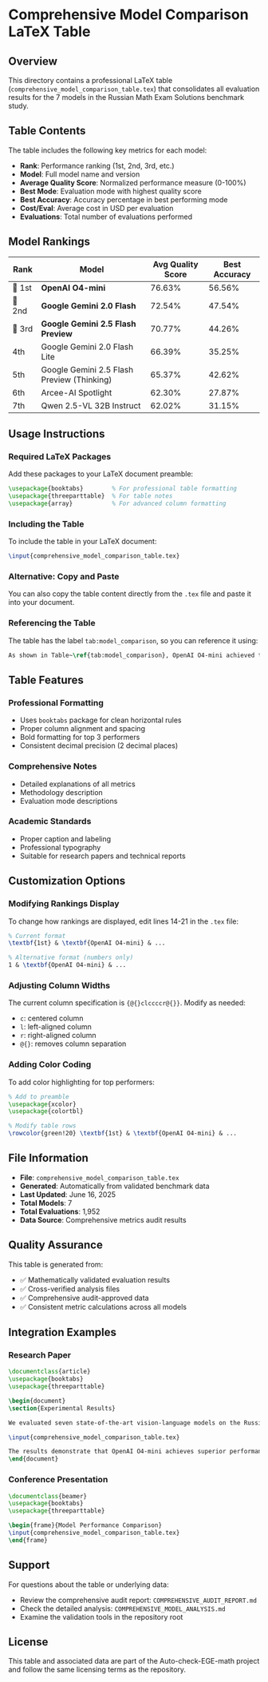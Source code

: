 # Comprehensive Model Comparison LaTeX Table

## Overview

This directory contains a professional LaTeX table (`comprehensive_model_comparison_table.tex`) that consolidates all evaluation results for the 7 models in the Russian Math Exam Solutions benchmark study.

## Table Contents

The table includes the following key metrics for each model:

- **Rank**: Performance ranking (1st, 2nd, 3rd, etc.)
- **Model**: Full model name and version
- **Average Quality Score**: Normalized performance measure (0-100%)
- **Best Mode**: Evaluation mode with highest quality score
- **Best Accuracy**: Accuracy percentage in best performing mode
- **Cost/Eval**: Average cost in USD per evaluation
- **Evaluations**: Total number of evaluations performed

## Model Rankings

| Rank | Model | Avg Quality Score | Best Accuracy |
|------|-------|-------------------|---------------|
| 🥇 1st | **OpenAI O4-mini** | 76.63% | 56.56% |
| 🥈 2nd | **Google Gemini 2.0 Flash** | 72.54% | 47.54% |
| 🥉 3rd | **Google Gemini 2.5 Flash Preview** | 70.77% | 44.26% |
| 4th | Google Gemini 2.0 Flash Lite | 66.39% | 35.25% |
| 5th | Google Gemini 2.5 Flash Preview (Thinking) | 65.37% | 42.62% |
| 6th | Arcee-AI Spotlight | 62.30% | 27.87% |
| 7th | Qwen 2.5-VL 32B Instruct | 62.02% | 31.15% |

## Usage Instructions

### Required LaTeX Packages

Add these packages to your LaTeX document preamble:

```latex
\usepackage{booktabs}        % For professional table formatting
\usepackage{threeparttable}  % For table notes
\usepackage{array}           % For advanced column formatting
```

### Including the Table

To include the table in your LaTeX document:

```latex
\input{comprehensive_model_comparison_table.tex}
```

### Alternative: Copy and Paste

You can also copy the table content directly from the `.tex` file and paste it into your document.

### Referencing the Table

The table has the label `tab:model_comparison`, so you can reference it using:

```latex
As shown in Table~\ref{tab:model_comparison}, OpenAI O4-mini achieved the highest performance...
```

## Table Features

### Professional Formatting
- Uses `booktabs` package for clean horizontal rules
- Proper column alignment and spacing
- Bold formatting for top 3 performers
- Consistent decimal precision (2 decimal places)

### Comprehensive Notes
- Detailed explanations of all metrics
- Methodology description
- Evaluation mode descriptions

### Academic Standards
- Proper caption and labeling
- Professional typography
- Suitable for research papers and technical reports

## Customization Options

### Modifying Rankings Display
To change how rankings are displayed, edit lines 14-21 in the `.tex` file:

```latex
% Current format
\textbf{1st} & \textbf{OpenAI O4-mini} & ...

% Alternative format (numbers only)
1 & \textbf{OpenAI O4-mini} & ...
```

### Adjusting Column Widths
The current column specification is `{@{}clccccr@{}}`. Modify as needed:
- `c`: centered column
- `l`: left-aligned column  
- `r`: right-aligned column
- `@{}`: removes column separation

### Adding Color Coding
To add color highlighting for top performers:

```latex
% Add to preamble
\usepackage{xcolor}
\usepackage{colortbl}

% Modify table rows
\rowcolor{green!20} \textbf{1st} & \textbf{OpenAI O4-mini} & ...
```

## File Information

- **File**: `comprehensive_model_comparison_table.tex`
- **Generated**: Automatically from validated benchmark data
- **Last Updated**: June 16, 2025
- **Total Models**: 7
- **Total Evaluations**: 1,952
- **Data Source**: Comprehensive metrics audit results

## Quality Assurance

This table is generated from:
- ✅ Mathematically validated evaluation results
- ✅ Cross-verified analysis files
- ✅ Comprehensive audit-approved data
- ✅ Consistent metric calculations across all models

## Integration Examples

### Research Paper
```latex
\documentclass{article}
\usepackage{booktabs}
\usepackage{threeparttable}

\begin{document}
\section{Experimental Results}

We evaluated seven state-of-the-art vision-language models on the Russian Math Exam Solutions benchmark.

\input{comprehensive_model_comparison_table.tex}

The results demonstrate that OpenAI O4-mini achieves superior performance...
\end{document}
```

### Conference Presentation
```latex
\documentclass{beamer}
\usepackage{booktabs}
\usepackage{threeparttable}

\begin{frame}{Model Performance Comparison}
\input{comprehensive_model_comparison_table.tex}
\end{frame}
```

## Support

For questions about the table or underlying data:
- Review the comprehensive audit report: `COMPREHENSIVE_AUDIT_REPORT.md`
- Check the detailed analysis: `COMPREHENSIVE_MODEL_ANALYSIS.md`
- Examine the validation tools in the repository root

## License

This table and associated data are part of the Auto-check-EGE-math project and follow the same licensing terms as the repository.

